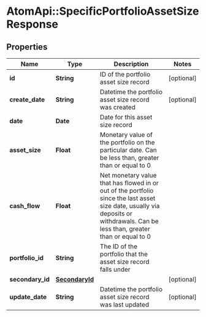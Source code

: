 # AtomApi::SpecificPortfolioAssetSizeResponse

## Properties
Name | Type | Description | Notes
------------ | ------------- | ------------- | -------------
**id** | **String** | ID of the portfolio asset size record | [optional] 
**create_date** | **String** | Datetime the portfolio asset size record was created | [optional] 
**date** | **Date** | Date for this asset size record | 
**asset_size** | **Float** | Monetary value of the portfolio on the particular date. Can be less than, greater than or equal to 0 | 
**cash_flow** | **Float** | Net monetary value that has flowed in or out of the portfolio since the last asset size date, usually via deposits or withdrawals. Can be less than, greater than or equal to 0 | 
**portfolio_id** | **String** | The ID of the portfolio that the asset size record falls under | 
**secondary_id** | [**SecondaryId**](SecondaryId.md) |  | [optional] 
**update_date** | **String** | Datetime the portfolio asset size record was last updated | [optional] 


